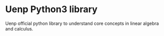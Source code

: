 # Uenp Python3 library

Uenp official python library to understand core concepts in linear algebra and
calculus.
